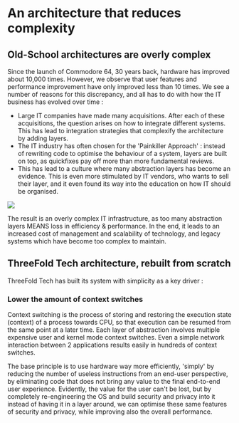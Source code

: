 # An architecture that reduces complexity 

## Old-School architectures are overly complex

Since the launch of Commodore 64, 30 years back, hardware has improved about 10,000 times. However, we observe that user features and performance improvement have only improved less than 10 times. 
We see a number of reasons for this discrepancy, and all has to do with how the IT business has evolved over time : 
- Large IT companies have made many acquisitions. After each of these acquisitions, the question arises on how to integrate different systems. This has lead to integration strategies that complexify the architecture by adding layers. 
- The IT industry has often chosen for the 'Painkiller Approach' : instead of rewriting code to optimise the behaviour of a system, layers are built on top, as  quickfixes pay off more than more fundamental reviews.
- This has lead to a culture where many abstraction layers has become an evidence. This is even more stimulated by IT vendors, who wants to sell their layer, and it even found its way into the education on how IT should be organised. 

![](sdk__archi_usp_simplicity.png  )

The result is an overly complex IT infrastructure, as too many abstraction layers MEANS loss in efficiency & performance. In the end, it leads to an increased cost of management and scalability of technology, and legacy systems which have become too complex to maintain.

## ThreeFold Tech architecture, rebuilt from scratch

ThreeFold Tech has built its system with simplicity as a key driver :  

### Lower the amount of context switches

Context switching is the process of storing and restoring the execution state (context) of a process towards CPU, so that execution can be resumed from the same point at a later time.
Each layer of abstraction involves multiple expensive user and kernel mode context switches. Even a simple network interaction between 2 applications results easily in hundreds of context switches.

The base principle is to use hardware way more efficiently, 'simply' by reducing the number of useless instructions from an end-user perspective, by eliminating code that does not bring any value to the final end-to-end user experience. 
Evidently, the value for the user can't be lost, but by completely re-engineering the OS and build security and privacy into it instead of having it in a layer around, we can optimise these same features of security and privacy, while improving also the overall performance. 



